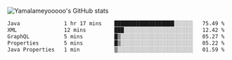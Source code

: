 ![Yamalameyooooo's GitHub stats](https://github-readme-stats.vercel.app/api?username=yamalameyooooo&theme=transparent&show_icons=true\&show=reviews,discussions_started,discussions_answered,prs_merged,prs_merged_percentage)

<!--START_SECTION:waka-->

```txt
Java              1 hr 17 mins    ███████████████████░░░░░░   75.49 %
XML               12 mins         ███░░░░░░░░░░░░░░░░░░░░░░   12.42 %
GraphQL           5 mins          █▒░░░░░░░░░░░░░░░░░░░░░░░   05.27 %
Properties        5 mins          █▒░░░░░░░░░░░░░░░░░░░░░░░   05.22 %
Java Properties   1 min           ▒░░░░░░░░░░░░░░░░░░░░░░░░   01.59 %
```

<!--END_SECTION:waka-->

